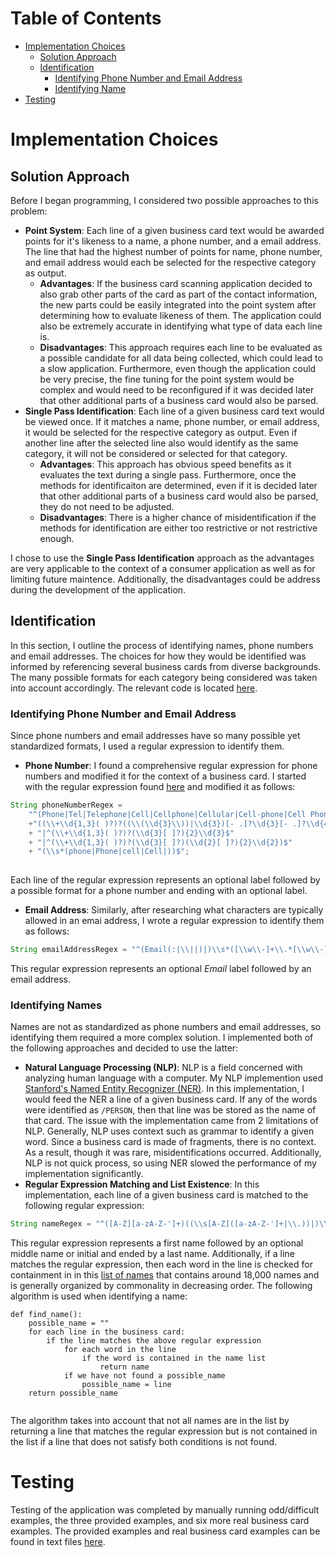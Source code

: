 # Table of Contents
- [Implementation Choices](#ImplementChoice)
  - [Solution Approach](##Approach)
  - [Identification](#Identification)
  	- [Identifying Phone Number and Email Address](###PhoneEmail)
  	- [Identifying Name](###Name)
- [Testing](#Testing)

# Implementation Choices
## Solution Approach
Before I began programming, I considered two possible approaches to this problem:
- **Point System**: Each line of a given business card text would be awarded points for it's likeness to a name, a phone number, and a email address. The line that had the highest number of points for name, phone number, and email address would each be selected for the respective category as output. 
  - **Advantages**: If the business card scanning application decided to also grab other parts of the card as part of the contact information, the new parts could be easily integrated into the point system after determining how to evaluate likeness of them. The application could also be extremely accurate in identifying what type of data each line is.
  - **Disadvantages**: This approach requires each line to be evaluated as a possible candidate for all data being collected, which could lead to a slow application. Furthermore, even though the application could be very precise, the fine tuning for the point system would be complex and would need to be reconfigured if it was decided later that other additional parts of a business card would also be parsed.
- **Single Pass Identification**: Each line of a given business card text would be viewed once. If it matches a name, phone number, or email address, it would be selected for the respective category as output. Even if another line after the selected line also would identify as the same category, it will not be considered or selected for that category. 
  - **Advantages**: This approach has obvious speed benefits as it evaluates the text during a single pass. Furthermore, once the methods for identificaiton are determined, even if it is decided later that other additional parts of a business card would also be parsed, they do not need to be adjusted. 
  - **Disadvantages**: There is a higher chance of misidentification if the methods for identification are either too restrictive or not restrictive enough. 

I chose to use the **Single Pass Identification** approach as the advantages are very applicable to the context of a consumer application as well as for limiting future maintence. Additionally, the disadvantages could be address during the development of the application. 
## Identification
In this section, I outline the process of identifying names, phone numbers and email addresses. The choices for how they would be identified was informed by referencing several business cards from diverse backgrounds. The many possible formats for each category being considered was taken into account accordingly. The relevant code is located [here](https://github.com/bersonconnor/BusinessCard/edit/master/src/BusinessCardParser.java).
### Identifying Phone Number and Email Address
Since phone numbers and email addresses have so many possible yet standardized formats, I used a regular expression to identify them. 
- **Phone Number**: I found a comprehensive regular expression for phone numbers and modified it for the context of a business card. I started with the regular expression found [here](https://www.baeldung.com/java-regex-validate-phone-numbers) and modified it as follows: 
```java
String phoneNumberRegex = 
	"^(Phone|Tel|Telephone|Cell|Cellphone|Cellular|Cell-phone|Cell Phone|Cell phone|Mobile|Mobile Phone|)\\s*(:|\\||)\\s*"
	+"((\\+\\d{1,3}( )?)?((\\(\\d{3}\\))|\\d{3})[- .]?\\d{3}[- .]?\\d{4}$" 
	+ "|^(\\+\\d{1,3}( )?)?(\\d{3}[ ]?){2}\\d{3}$" 
	+ "|^(\\+\\d{1,3}( )?)?(\\d{3}[ ]?)(\\d{2}[ ]?){2}\\d{2})$"
	+ "(\\s*(phone|Phone|cell|Cell|))$";
	
```
Each line of the regular expression represents an optional label followed by a possible format for a phone number and ending with an optional label. 

- **Email Address**: Similarly, after researching what characters are typically allowed in an emai address, I wrote a regular expression to identify them as follows: 
```java
String emailAddressRegex = "^(Email(:|\\||)|)\\s*([\\w\\-]+\\.*[\\w\\-]+)@([\\w\\-]+)((\\.(\\w){2,})+)$";

```
This regular expression represents an optional _Email_ label followed by an email address.
### Identifying Names
Names are not as standardized as phone numbers and email addresses, so identifying them required a more complex solution. I implemented both of the following approaches and decided to use the latter: 
- **Natural Language Processing (NLP)**: NLP is a field concerned with analyzing human language with a computer. My NLP implemention used [Stanford's Named Entity Recognizer (NER)](https://nlp.stanford.edu/software/CRF-NER.html). In this implementation, I would feed the NER a line of a given business card. If any of the words were identified as `/PERSON`, then that line was be stored as the name of that card. The issue with the implementation came from 2 limitations of NLP. Generally, NLP uses context such as grammar to identify a given word. Since a business card is made of fragments, there is no context. As a result, though it was rare, misidentifications occurred. Additionally, NLP is not quick process, so using NER slowed the performance of my implementation significantly. 
- **Regular Expression Matching and List Existence**: In this implementation, each line of a given business card is matched to the following regular expression: 
```java
String nameRegex = "^([A-Z][a-zA-Z-']+)((\\s[A-Z]([a-zA-Z-']+|\\.))|)\\s([A-Z][a-zA-Z-']+)$";
```
This regular expression represents a first name followed by an optional middle name or initial and ended by a last name. Additionally, if a line matches the regular expression, then each word in the line is checked for containment in in this [list of names](https://www.usna.edu/Users/cs/roche/courses/s15si335/proj1/files.php%3Ff=names.txt.html) that contains around 18,000 names and is generally organized by commonality in decreasing order. The following algorithm is used when identifying a name: 
``` PROGRAM
def find_name():
	possible_name = ""
	for each line in the business card:
		if the line matches the above regular expression
			for each word in the line
				if the word is contained in the name list
					return name
			if we have not found a possible_name
				possible_name = line
	return possible_name
	
```
The algorithm takes into account that not all names are in the list by returning a line that matches the regular expression but is not contained in the list if a line that does not satisfy both conditions is not found. 

# Testing
Testing of the application was completed by manually running odd/difficult examples, the three provided examples, and six more real business card examples. The provided examples and real business card examples can be found in text files [here](https://github.com/bersonconnor/BusinessCard/edit/master/src/example). 
